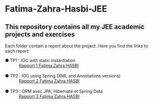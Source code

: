 # Fatima-Zahra-Hasbi-JEE
## This repository contains all my JEE academic projects and exercises

Each folder contain a report about the project. Here you find the links to each report: 

 ● TP1 : IOC with static instantiation <br />
 &ensp;&ensp;&ensp;&ensp;&ensp;&ensp;&nbsp;[Rapport 1 Fatima Zahra HASBI](https://github.com/FatimaZahraHASBI/Fatima-Zahra-Hasbi-JEE/blob/94847390d2b0a3aa0f86ae1901166e60fdbc75a0/tp1%20IOC%20Manuel/Rapport%201-%20HASBI.pdf)
<br /> <br />
 ● TP2 : IOC using Spring (XML and Annotations versions) <br />
 &ensp;&ensp;&ensp;&ensp;&ensp;&ensp;&nbsp;[Rapport 2 Fatima Zahra HASBI](https://github.com/FatimaZahraHASBI/Fatima-Zahra-Hasbi-JEE/blob/2f9b8db3f4b0a7a5b3ecd52b36978297a3cb4912/tp2-ioc-spring/Rapport%202%20-%20HASBI.pdf)
<br /> <br />
 ● TP3 : ORM avec JPA, Hibernate et Spring Data <br />
 &ensp;&ensp;&ensp;&ensp;&ensp;&ensp;&nbsp;[Rapport 3 Fatima Zahra HASBI](https://github.com/FatimaZahraHASBI/Fatima-Zahra-Hasbi-JEE/blob/master/tp3-jpa/Rapport%203-%20HASBI.pdf)
